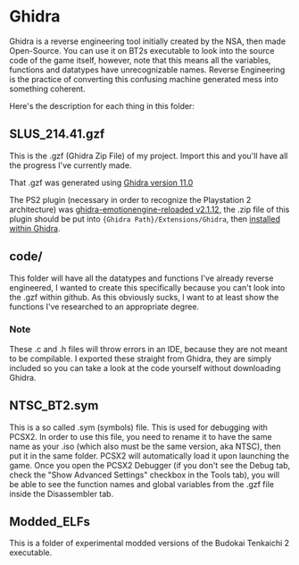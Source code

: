 # Ghidra
Ghidra is a reverse engineering tool initially created by the NSA, then made Open-Source. You can use it on BT2s executable to look into the source code of the game itself, however, note that this means all the variables, functions and datatypes have unrecognizable names. Reverse Engineering is the practice of converting this confusing machine generated mess into something coherent.

Here's the description for each thing in this folder:

## SLUS_214.41.gzf
This is the .gzf (Ghidra Zip File) of my project. Import this and you'll have all the progress I've currently made.

That .gzf was generated using [Ghidra version 11.0](https://github.com/NationalSecurityAgency/ghidra/releases/tag/Ghidra_11.0_build)

The PS2 plugin (necessary in order to recognize the Playstation 2 architecture) was [ghidra-emotionengine-reloaded v2.1.12](https://github.com/chaoticgd/ghidra-emotionengine-reloaded/releases/tag/v2.1.12), the .zip file of this plugin should be put into `{Ghidra Path}/Extensions/Ghidra`, then [installed within Ghidra](https://ghidra-sre.org/InstallationGuide.html#Extensions).

## code/
This folder will have all the datatypes and functions I've already reverse engineered, I wanted to create this specifically because you can't look into the .gzf within github. As this obviously sucks, I want to at least show the functions I've researched to an appropriate degree.

### Note
These .c and .h files will throw errors in an IDE, because they are not meant to be compilable. I exported these straight from Ghidra, they are simply included so you can take a look at the code yourself without downloading Ghidra.

## NTSC_BT2.sym
This is a so called .sym (symbols) file. This is used for debugging with PCSX2.
In order to use this file, you need to rename it to have the same name as your .iso (which also must be the same version, aka NTSC), then put it in the same folder. PCSX2 will automatically load it upon launching the game.
Once you open the PCSX2 Debugger (if you don't see the Debug tab, check the "Show Advanced Settings" checkbox in the Tools tab), you will be able to see the function names and global variables from the .gzf file inside the Disassembler tab.

## Modded_ELFs
This is a folder of experimental modded versions of the Budokai Tenkaichi 2 executable.
